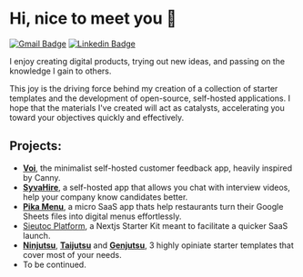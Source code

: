 # Hi, nice to meet you 👋
  
[![Gmail Badge](https://img.shields.io/badge/-sang@dang.to-c14438?style=flat&logo=Gmail&logoColor=white&link=mailto:sang@dang.to)](mailto:sang@dang.to) 
[![Linkedin Badge](https://img.shields.io/badge/-sangdth-0072b1?style=flat&logo=Linkedin&logoColor=white&link=https://www.linkedin.com/in/sangdth/)](https://www.linkedin.com/in/sangdth/)

I enjoy creating digital products, trying out new ideas, and passing on the knowledge I gain to others.

This joy is the driving force behind my creation of a collection of starter templates and the development of open-source, self-hosted applications. I hope that the materials I've created will act as catalysts, accelerating you toward your objectives quickly and effectively.

## Projects:

- [**Voi**](https://github.com/websitesieutoc/voi), the minimalist self-hosted customer feedback app, heavily inspired by Canny.
- [**SyvaHire**](https://github.com/websitesieutoc/syva), a self-hosted app that allows you chat with interview videos, help your company know candidates better.
- [**Pika Menu**](https://pika.menu/), a micro SaaS app thats help restaurants turn their Google Sheets files into digital menus effortlessly.
- [Sieutoc Platform](https://github.com/websitesieutoc/platform), a Nextjs Starter Kit meant to facilitate a quicker SaaS launch.
- [**Ninjutsu**](https://github.com/websitesieutoc/ninjutsu), [**Taijutsu**](https://github.com/websitesieutoc/taijutsu) and [**Genjutsu**](https://github.com/websitesieutoc/genjutsu), 3 highly opiniate starter templates that cover most of your needs.
- To be continued.
